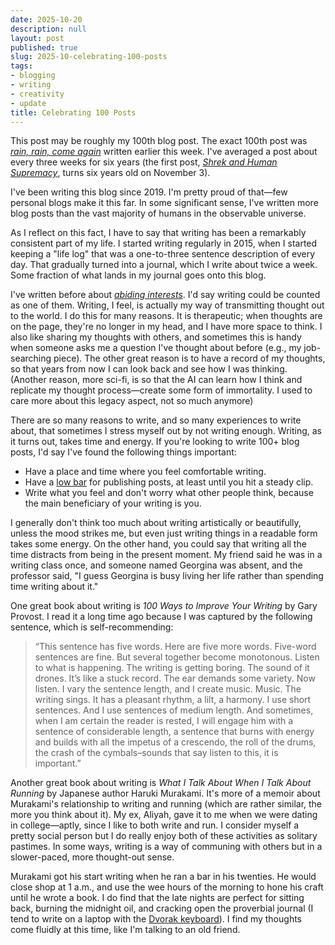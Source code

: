 ```yaml
---
date: 2025-10-20
description: null
layout: post
published: true
slug: 2025-10-celebrating-100-posts
tags:
- blogging
- writing
- creativity
- update
title: Celebrating 100 Posts
---
```


This post may be roughly my 100th blog post. The exact 100th post was *[rain, rain, come again](https://www.rohanprasad.org/blog/2025/2025-10-rain-rain-come-again/)* written earlier this week. I've averaged a post about every three weeks for six years (the first post, *[Shrek and Human Supremacy](https://www.rohanprasad.org/blog/2019/2020-05-shrek-and-human-supremacy/)*, turns six years old on November 3).

I've been writing this blog since 2019. I'm pretty proud of that—few personal blogs make it this far. In some significant sense, I've written more blog posts than the vast majority of humans in the observable universe.

As I reflect on this fact, I have to say that writing has been a remarkably consistent part of my life. I started writing regularly in 2015, when I started keeping a "life log" that was a one-to-three sentence description of every day. That gradually turned into a journal, which I write about twice a week. Some fraction of what lands in my journal goes onto this blog.

I've written before about [*abiding interests*](https://www.rohanprasad.org/blog/2023/2023-11-abiding-interests-and-discipline/). I'd say writing could be counted as one of them. Writing, I feel, is actually my way of transmitting thought out to the world. I do this for many reasons. It is therapeutic; when thoughts are on the page, they're no longer in my head, and I have more space to think. I also like sharing my thoughts with others, and sometimes this is handy when someone asks me a question I've thought about before (e.g., my job-searching piece). The other great reason is to have a record of my thoughts, so that years from now I can look back and see how I was thinking. (Another reason, more sci-fi, is so that the AI can learn how I think and replicate my thought process—create some form of immortality. I used to care more about this legacy aspect, not so much anymore)

There are so many reasons to write, and so many experiences to write about, that sometimes I stress myself out by not writing enough. Writing, as it turns out, takes time and energy. If you're looking to write 100+ blog posts, I'd say I've found the following things important:

- Have a place and time where you feel comfortable writing.
- Have a [low bar](https://www.rohanprasad.org/blog/2023/2023-05-willy-nilly-blogging/) for publishing posts, at least until you hit a steady clip.
- Write what you feel and don't worry what other people think, because the main beneficiary of your writing is you.

I generally don't think too much about writing artistically or beautifully, unless the mood strikes me, but even just writing things in a readable form takes some energy. On the other hand, you could say that writing all the time distracts from being in the present moment. My friend said he was in a writing class once, and someone named Georgina was absent, and the professor said, "I guess Georgina is busy living her life rather than spending time writing about it."

One great book about writing is *100 Ways to Improve Your Writing* by Gary Provost. I read it a long time ago because I was captured by the following sentence, which is self-recommending:

> “This sentence has five words. Here are five more words. Five-word sentences are fine. But several together become monotonous. Listen to what is happening. The writing is getting boring. The sound of it drones. It’s like a stuck record. The ear demands some variety. Now listen. I vary the sentence length, and I create music. Music. The writing sings. It has a pleasant rhythm, a lilt, a harmony. I use short sentences. And I use sentences of medium length. And sometimes, when I am certain the reader is rested, I will engage him with a sentence of considerable length, a sentence that burns with energy and builds with all the impetus of a crescendo, the roll of the drums, the crash of the cymbals–sounds that say listen to this, it is important.”

Another great book about writing is *What I Talk About When I Talk About Running* by Japanese author Haruki Murakami. It's more of a memoir about Murakami's relationship to writing and running (which are rather similar, the more you think about it). My ex, Aliyah, gave it to me when we were dating in college—aptly, since I like to both write and run. I consider myself a pretty social person but I do really enjoy both of these activities as solitary pastimes. In some ways, writing is a way of communing with others but in a slower-paced, more thought-out sense.

Murakami got his start writing when he ran a bar in his twenties. He would close shop at 1 a.m., and use the wee hours of the morning to hone his craft until he wrote a book. I do find that the late nights are perfect for sitting back, burning the midnight oil, and cracking open the proverbial journal (I tend to write on a laptop with the [Dvorak keyboard](https://en.wikipedia.org/wiki/Dvorak_keyboard_layout)). I find my thoughts come fluidly at this time, like I'm talking to an old friend.
